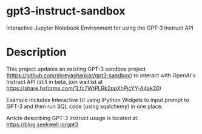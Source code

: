 # gpt3-instruct-sandbox
Interactive Jupyter Notebook Environment for using the GPT-3 Instruct API

# Description

This project updates an existing GPT-3 sandbox project (https://github.com/shreyashankar/gpt3-sandbox) to interact with OpenAI's Instruct API (still in beta, join waitlist at https://share.hsforms.com/1Lfc7WtPLRk2ppXhPjcYY-A4sk30)

Example includes Interactive UI using IPython Widgets to input prompt to GPT-3 and then run SQL code (using sqalchemy) in one place. 

Article describing GPT-3 Instruct usage is located at: https://blog.seekwell.io/gpt3
